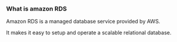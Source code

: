 ### What is amazon RDS 

Amazon RDS is a managed database service provided by AWS. 

It makes it easy to setup and operate a scalable relational database. 